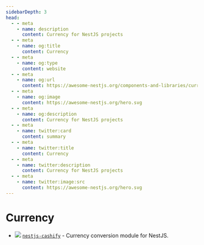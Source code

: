 ```yaml
---
sidebarDepth: 3
head:
  - - meta
    - name: description
      content: Currency for NestJS projects
  - - meta
    - name: og:title
      content: Currency
  - - meta
    - name: og:type
      content: website
  - - meta
    - name: og:url
      content: https://awesome-nestjs.org/components-and-libraries/currency.html
  - - meta
    - name: og:image
      content: https://awesome-nestjs.org/hero.svg
  - - meta
    - name: og:description
      content: Currency for NestJS projects
  - - meta
    - name: twitter:card
      content: summary
  - - meta
    - name: twitter:title
      content: Currency
  - - meta
    - name: twitter:description
      content: Currency for NestJS projects
  - - meta
    - name: twitter:image:src
      content: https://awesome-nestjs.org/hero.svg
---
```


# Currency

- ![](https://img.shields.io/github/stars/vahidvdn/nestjs-cashify.svg?style=flat-square) [`nestjs-cashify`](https://github.com/vahidvdn/nestjs-cashify) - Currency conversion module for NestJS.
